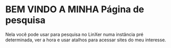 # BEM VINDO A MINHA Página de pesquisa

Nela você pode usar para pesquisa no LinXer numa instância pré determinada, ver a hora e usar atalhos para acessar sites do meu interesse.



